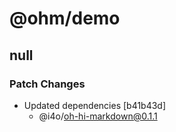 # @ohm/demo

## null

### Patch Changes

-   Updated dependencies [b41b43d]
    -   @i4o/oh-hi-markdown@0.1.1

